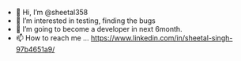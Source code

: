 - 👋 Hi, I’m @sheetal358
- 👀 I’m interested in testing, finding the bugs
- 🌱 I’m going to become a developer in next 6month.
- 📫 How to reach me ... https://www.linkedin.com/in/sheetal-singh-97b4651a9/

<!---
sheetal358/sheetal358 is a ✨ special ✨ repository because its `README.md` (this file) appears on your GitHub profile.
You can click the Preview link to take a look at your changes.
--->
